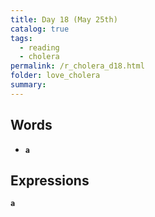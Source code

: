 ```yaml
---
title: Day 18 (May 25th)
catalog: true
tags: 
  - reading
  - cholera
permalink: /r_cholera_d18.html
folder: love_cholera
summary: 
---
```


## Words

-   <b data-toggle="tooltip" data-original-title="{{site.data.glossary.a}}">`a`</b>


## Expressions

<b data-toggle="tooltip" data-original-title="{{site.data.answers.15_a}}">`a`</b>